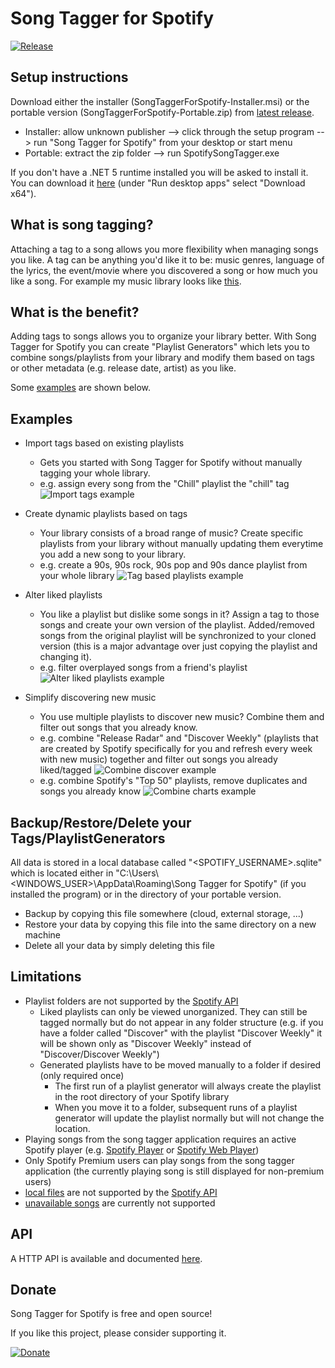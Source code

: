 # Song Tagger for Spotify

[![Release](https://github.com/BenediktAlkin/SpotifySongTagger/actions/workflows/release.yaml/badge.svg)](https://github.com/BenediktAlkin/SpotifySongTagger/actions/workflows/release.yaml)

## Setup instructions
Download either the installer (SongTaggerForSpotify-Installer.msi) or the portable version (SongTaggerForSpotify-Portable.zip) from [latest release](https://github.com/BenediktAlkin/SongTaggerForSpotify/releases). 
* Installer: allow unknown publisher --> click through the setup program --> run "Song Tagger for Spotify" from your desktop or start menu
* Portable: extract the zip folder --> run SpotifySongTagger.exe

If you don't have a .NET 5 runtime installed you will be asked to install it. You can download it [here](https://dotnet.microsoft.com/download/dotnet/5.0/runtime) (under "Run desktop apps" select "Download x64").


## What is song tagging?
Attaching a tag to a song allows you more flexibility when managing songs you like. A tag can be anything you'd like it to be: music genres, language of the lyrics, the event/movie where you discovered a song or how much you like a song. 
For example my music library looks like [this](https://raw.githubusercontent.com/BenediktAlkin/SongTaggerForSpotify/main/Examples/QuotaExtensionApplication/SongTagger.png).

## What is the benefit?
Adding tags to songs allows you to organize your library better. With Song Tagger for Spotify you can create "Playlist Generators" which lets you to combine songs/playlists from your library and modify them based on tags or other metadata (e.g. release date, artist) as you like.

Some [examples](https://github.com/BenediktAlkin/SpotifySongTagger#Examples) are shown below. 


## Examples
* Import tags based on existing playlists 
  * Gets you started with Song Tagger for Spotify without manually tagging your whole library.
  * e.g. assign every song from the "Chill" playlist the "chill" tag   
![Import tags example](https://github.com/BenediktAlkin/SpotifySongTagger/blob/main/Examples/import%20tags%20from%20playlist.png)

* Create dynamic playlists based on tags 
  * Your library consists of a broad range of music? Create specific playlists from your library without manually updating them everytime you add a new song to your library.
  * e.g. create a 90s, 90s rock, 90s pop and 90s dance playlist from your whole library
![Tag based playlists example](https://github.com/BenediktAlkin/SpotifySongTagger/blob/main/Examples/90s.png)

* Alter liked playlists
  * You like a playlist but dislike some songs in it? Assign a tag to those songs and create your own version of the playlist. Added/removed songs from the original playlist will be synchronized to your cloned version (this is a major advantage over just copying the playlist and changing it).
  * e.g. filter overplayed songs from a friend's playlist
![Alter liked playlists example](https://github.com/BenediktAlkin/SpotifySongTagger/blob/main/Examples/alter%20public%20playlist.png)

* Simplify discovering new music
  * You use multiple playlists to discover new music? Combine them and filter out songs that you already know.
  * e.g. combine "Release Radar" and "Discover Weekly" (playlists that are created by Spotify specifically for you and refresh every week with new music) together and filter out songs you already liked/tagged
![Combine discover example](https://github.com/BenediktAlkin/SpotifySongTagger/blob/main/Examples/combine%20discover.png)
  * e.g. combine Spotify's "Top 50" playlists, remove duplicates and songs you already know
![Combine charts example](https://github.com/BenediktAlkin/SpotifySongTagger/blob/main/Examples/combine%20charts.png)

## Backup/Restore/Delete your Tags/PlaylistGenerators
All data is stored in a local database called "<SPOTIFY_USERNAME>.sqlite" which is located either in "C:\Users\\<WINDOWS_USER>\AppData\Roaming\Song Tagger for Spotify" (if you installed the program) or in the directory of your portable version. 
* Backup by copying this file somewhere (cloud, external storage, ...)
* Restore your data by copying this file into the same directory on a new machine
* Delete all your data by simply deleting this file

## Limitations
* Playlist folders are not supported by the [Spotify API](https://developer.spotify.com/documentation/general/guides/working-with-playlists/#folders)
  * Liked playlists can only be viewed unorganized. They can still be tagged normally but do not appear in any folder structure (e.g. if you have a folder called "Discover" with the playlist "Discover Weekly" it will be shown only as "Discover Weekly" instead of "Discover/Discover Weekly")
  * Generated playlists have to be moved manually to a folder if desired (only required once)
    * The first run of a playlist generator will always create the playlist in the root directory of your Spotify library
    * When you move it to a folder, subsequent runs of a playlist generator will update the playlist normally but will not change the location.
* Playing songs from the song tagger application requires an active Spotify player (e.g. [Spotify Player](https://www.spotify.com/us/download/other/) or [Spotify Web Player](https://open.spotify.com/))
* Only Spotify Premium users can play songs from the song tagger application (the currently playing song is still displayed for non-premium users)
* [local files](https://support.spotify.com/us/article/local-files/) are not supported by the [Spotify API](https://developer.spotify.com/documentation/general/guides/local-files-spotify-playlists/#limitations)
* [unavailable songs](https://community.spotify.com/t5/iOS-iPhone-iPad/Song-unavailable/td-p/4816227#:~:text=The%20greyed%20out%20tracks%20just,to%20the%20individual%20music%20companies.) are currently not supported

## API
A HTTP API is available and documented [here](https://github.com/BenediktAlkin/SongTaggerForSpotify/blob/main/BackendAPI/documentation.md).


## Donate
Song Tagger for Spotify is free and open source! 

If you like this project, please consider supporting it.

[![Donate](https://www.paypalobjects.com/en_US/i/btn/btn_donate_LG.gif)](https://www.paypal.com/donate?hosted_button_id=9RBNSGWNNQ57C)